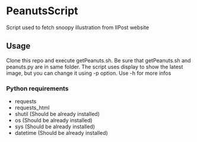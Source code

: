 # PeanutsScript
Script used to fetch snoopy illustration from IlPost website

## Usage
Clone this repo and execute getPeanuts.sh. Be sure that getPeanuts.sh and peanuts.py are in same folder.
The script uses display to show the latest image, but you can change it using -p option.
Use -h for more infos

### Python requirements
  * requests
  * requests_html
  * shutil (Should be already installed)
  * os (Should be already installed)
  * sys (Should be already installed)
  * datetime (Should be already installed)
